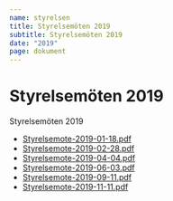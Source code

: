 ```yaml
---
name: styrelsen
title: Styrelsemöten 2019
subtitle: Styrelsemöten 2019
date: "2019"
page: dokument
---
```


# Styrelsemöten 2019

Styrelsemöten 2019

- <a href="./assets/files/styrelsemoten-2019/Styrelsemote-2019-01-18.pdf" target="_blank">Styrelsemote-2019-01-18.pdf</a>
- <a href="./assets/files/styrelsemoten-2019/Styrelsemote-2019-02-28.pdf" target="_blank">Styrelsemote-2019-02-28.pdf</a>
- <a href="./assets/files/styrelsemoten-2019/Styrelsemote-2019-04-04.pdf" target="_blank">Styrelsemote-2019-04-04.pdf</a>
- <a href="./assets/files/styrelsemoten-2019/Styrelsemote-2019-06-03.pdf" target="_blank">Styrelsemote-2019-06-03.pdf</a>
- <a href="./assets/files/styrelsemoten-2019/Styrelsemote-2019-09-11.pdf" target="_blank">Styrelsemote-2019-09-11.pdf</a>
- <a href="./assets/files/styrelsemoten-2019/Styrelsemote-2019-11-11.pdf" target="_blank">Styrelsemote-2019-11-11.pdf</a>